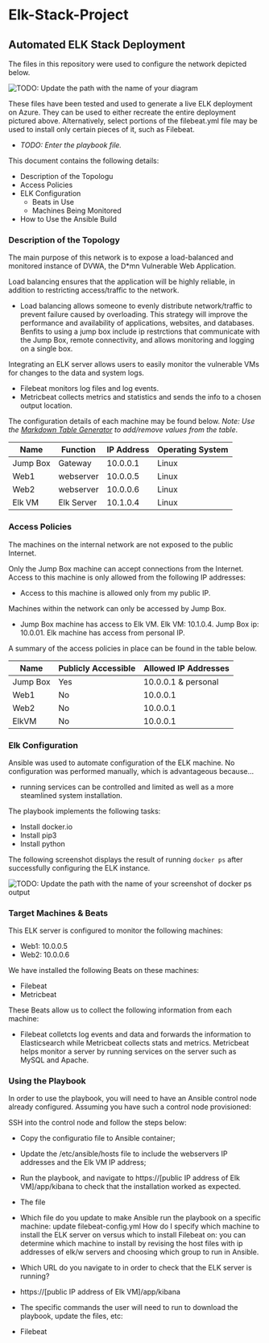 # Elk-Stack-Project

## Automated ELK Stack Deployment

The files in this repository were used to configure the network depicted below.

![TODO: Update the path with the name of your diagram](Images/diagram_filename.png)

These files have been tested and used to generate a live ELK deployment on Azure. They can be used to either recreate the entire deployment pictured above. Alternatively, select portions of the filebeat.yml file may be used to install only certain pieces of it, such as Filebeat.

  - _TODO: Enter the playbook file._

This document contains the following details:
- Description of the Topologu
- Access Policies
- ELK Configuration
  - Beats in Use
  - Machines Being Monitored
- How to Use the Ansible Build


### Description of the Topology

The main purpose of this network is to expose a load-balanced and monitored instance of DVWA, the D*mn Vulnerable Web Application.

Load balancing ensures that the application will be highly reliable, in addition to restricting access/traffic to the network.
- Load balancing allows someone to evenly distribute network/traffic to prevent failure caused by overloading. This strategy will improve the performance and availability of applications, websites, and databases. Benfits to using a jump box include ip restrctions that communicate with the Jump Box, remote connectivity, and allows monitoring and logging on a single box. 

Integrating an ELK server allows users to easily monitor the vulnerable VMs for changes to the data and system logs.
- Filebeat monitors log files and log events. 
- Metricbeat collects metrics and statistics and sends the info to a chosen output location. 

The configuration details of each machine may be found below.
_Note: Use the [Markdown Table Generator](http://www.tablesgenerator.com/markdown_tables) to add/remove values from the table_.

| Name     | Function | IP Address | Operating System |
|----------|----------|------------|------------------|
| Jump Box | Gateway  | 10.0.0.1   |  Linux           |
| Web1     |webserver | 10.0.0.5   |  Linux           |
| Web2     |webserver | 10.0.0.6   |  Linux           |
| Elk VM   |Elk Server| 10.1.0.4   |  Linux           |

### Access Policies

The machines on the internal network are not exposed to the public Internet. 

Only the Jump Box machine can accept connections from the Internet. Access to this machine is only allowed from the following IP addresses:
- Access to this machine is allowed only from my public IP. 

Machines within the network can only be accessed by Jump Box.
- Jump Box machine has access to Elk VM. Elk VM: 10.1.0.4. Jump Box ip: 10.0.01. Elk machine has access from personal IP. 

A summary of the access policies in place can be found in the table below.

| Name     | Publicly Accessible | Allowed IP Addresses |
|----------|---------------------|----------------------|
| Jump Box | Yes                 | 10.0.0.1 & personal  |
| Web1     | No                  | 10.0.0.1             |
| Web2     | No                  | 10.0.0.1             |
| ElkVM    | No                  | 10.0.0.1             |

### Elk Configuration

Ansible was used to automate configuration of the ELK machine. No configuration was performed manually, which is advantageous because...
- running services can be controlled and limited as well as a more steamlined system installation. 

The playbook implements the following tasks:
- Install docker.io
- Install pip3
- Install python

The following screenshot displays the result of running `docker ps` after successfully configuring the ELK instance.

![TODO: Update the path with the name of your screenshot of docker ps output](Images/docker_ps_output.png)

### Target Machines & Beats
This ELK server is configured to monitor the following machines:
- Web1: 10.0.0.5
- Web2: 10.0.0.6

We have installed the following Beats on these machines:
- Filebeat
- Metricbeat

These Beats allow us to collect the following information from each machine:
- Filebeat colletcts log events and data and forwards the information to Elasticsearch while Metricbeat collects stats and metrics. Metricbeat helps monitor a server by running services on the server such as MySQL and Apache. 

### Using the Playbook
In order to use the playbook, you will need to have an Ansible control node already configured. Assuming you have such a control node provisioned: 

SSH into the control node and follow the steps below:
- Copy the configuratio file to Ansible container;
- Update the /etc/ansible/hosts file to include the webservers IP addresses and the Elk VM IP address; 
- Run the playbook, and navigate to https://[public IP address of Elk VM]/app/kibana to check that the installation worked as expected.
- The file
- Which file do you update to make Ansible run the playbook on a specific machine: update filebeat-config.yml How do I specify which machine to install the ELK server on versus   which to install Filebeat on: you can determine which machine to install by revising the host files with ip addresses of elk/w servers and choosing which group to run in         Ansible. 
- Which URL do you navigate to in order to check that the ELK server is running?
- https://[public IP address of Elk VM]/app/kibana

- The specific commands the user will need to run to download the playbook, update the files, etc:
- Filebeat

 

